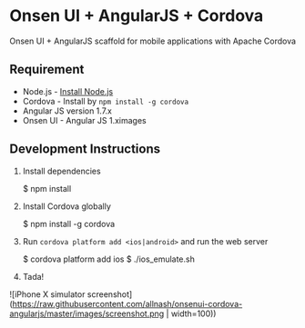 Onsen UI + AngularJS + Cordova
====

Onsen UI + AngularJS scaffold for mobile applications with Apache Cordova

## Requirement

 * Node.js - [Install Node.js](http://nodejs.org)
 * Cordova - Install by `npm install -g cordova`
 * Angular JS version 1.7.x
 * Onsen UI - Angular JS 1.ximages

## Development Instructions

1. Install dependencies

    $ npm install

2. Install Cordova globally

    $ npm install -g cordova

3. Run `cordova platform add <ios|android>` and run the web server

    $ cordova platform add ios
    $ ./ios_emulate.sh
    
4. Tada!

![iPhone X simulator screenshot](https://raw.githubusercontent.com/allnash/onsenui-cordova-angularjs/master/images/screenshot.png | width=100))

